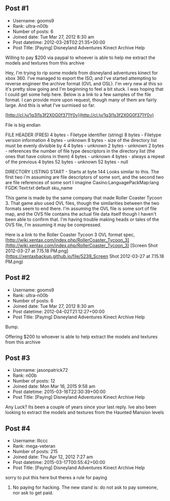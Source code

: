 ## Post #1
- Username: gooms9
- Rank: ultra-n00b
- Number of posts: 6
- Joined date: Tue Mar 27, 2012 8:30 am
- Post datetime: 2012-03-28T02:21:35+00:00
- Post Title: [Paying] Disneyland Adventures Kinect Archive Help

Willing to pay $200 via paypal to whoever is able to help me extract the models and textures from this archive

Hey, I'm trying to rip some models from disneyland adventures kinect for xbox 360. I've managed to export the ISO, and I've started attempting to reverse engineer the archive format (OVL and OSL). I'm very new at this so it's pretty slow going and I'm beginning to feel a bit stuck. I was hoping that I could get some help here. Below is a link to a few samples of the file format. I can provide more upon request, though many of them are fairly large. And this is what I've surmised so far.

[http://cl.ly/1q3l1s3f2X0G0f371Y0v](http://cl.ly/1q3l1s3f2X0G0f371Y0v)

File is big endian

FILE HEADER (FRES)
4 bytes - Filetype identifier (string)
8 bytes - Filetype version information
4 bytes - unknown
8 bytes - size of the directory list must be evenly divisible by 4
4 bytes - unknown
2 bytes - unknown
2 bytes - references the number of file type descriptors in the directory list (the ones that have colons in them)
4 bytes - unknown
4 bytes - always a repeat of the previous 4 bytes
52 bytes - unknown
52 bytes - null

DIRECTORY LISTING START - Starts at byte 144
Looks similar to this. The first two i'm assuming are file descriptors of some sort, and the second two are file references of some sort I imagine
Casino:LanguagePackMap:lang
FGDK:Text:txt
default
sku_name

This game is made by the same company that made Roller Coaster Tycoon 3. That game also used OVL files, though the similarities between the two formats seem to end there. I'm assuming the OVL file is some sort of file map, and the OVS file contains the actual file data itself though I haven't been able to confirm that. I'm having trouble making heads or tales of the OVS file, I'm assuming it may be compressed.

Here is a link to the Roller Coaster Tycoon 3 OVL format spec, [http://wiki.xentax.com/index.php/RollerCoaster_Tycoon_3](http://wiki.xentax.com/index.php/RollerCoaster_Tycoon_3)
[Screen Shot 2012-03-27 at 7.15.18 PM.png](https://xentaxbackup.github.io/file/5239_Screen Shot 2012-03-27 at 7.15.18 PM.png)
## Post #2
- Username: gooms9
- Rank: ultra-n00b
- Number of posts: 6
- Joined date: Tue Mar 27, 2012 8:30 am
- Post datetime: 2012-04-02T21:12:27+00:00
- Post Title: [Paying] Disneyland Adventures Kinect Archive Help

Bump.

Offering $200 to whoever is able to help extract the models and textures from this archive
## Post #3
- Username: jasonpatrick72
- Rank: n00b
- Number of posts: 12
- Joined date: Mon Mar 16, 2015 9:58 am
- Post datetime: 2015-03-16T22:30:39+00:00
- Post Title: [Paying] Disneyland Adventures Kinect Archive Help

Any Luck? Its been a couple of years since your last reply. Ive also been looking to extract the models and textures from the Haunted Mansion levels
## Post #4
- Username: lllccc
- Rank: mega-veteran
- Number of posts: 215
- Joined date: Thu Apr 12, 2012 7:27 am
- Post datetime: 2015-03-17T00:55:42+00:00
- Post Title: [Paying] Disneyland Adventures Kinect Archive Help

sorry to put this here but theres a rule for paying 

1. No paying for hacking. The new stand is: do not ask to pay someone, nor ask to get paid.
